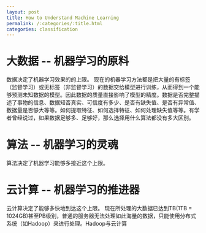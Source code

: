```yaml
---
layout: post
title: How to Understand Machine Learning
permalink: /:categories/:title.html
categories: classification
---
```



# 大数据 -- 机器学习的原料
数据决定了机器学习效果的的上限。
现在的机器学习方法都是把大量的有标签（监督学习）或无标签（非监督学习）的数据交给模型进行训练，从而得到一个能够预测未知数据的模型。因此数据的质量直接影响了模型的精度。数据是否完整描述了事物的信息、数据知否真实、可信度有多少、是否有缺失值、是否有异常值、数据量是否够大等等。如何提取特征、如何选择特征、如何处理缺失值等等。有学者曾经说过，如果数据足够多、足够好，那么选择用什么算法都没有多大区别。

# 算法 -- 机器学习的灵魂
算法决定了机器学习能够多接近这个上限。

# 云计算 -- 机器学习的推进器
云计算决定了能够多快地到达这个上限。
现在所处理的大数据已达到TB(1TB = 1024GB)甚至PB级别，普通的服务器无法处理如此海量的数据，只能使用分布式系统（如Hadoop）来进行处理。Hadoop与云计算
